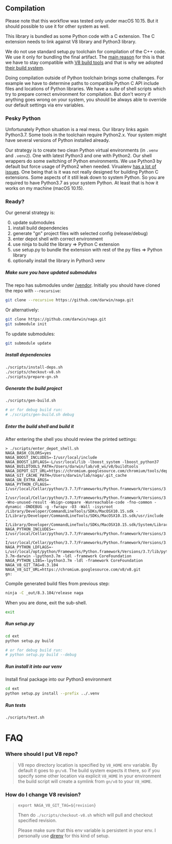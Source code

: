 ## Compilation

Please note that this workflow was tested only under macOS 10.15. 
But it should possible to use it for other system as well.

This library is bundled as some Python code with a C extension. 
The C extension needs to link against V8 library and Python3 library.

We do not use standard setup.py toolchain for compilation of the C++ code. 
We use it only for bundling the final artifact.
The [main reason](https://github.com/area1/stpyv8/issues/9) for this is that we 
have to stay compatible with [V8 build tools](https://v8.dev/docs/build) and
that is why we adopted [their build system](https://gn.googlesource.com/gn/+/master/docs/reference.md).

Doing compilation outside of Python toolchain brings some challenges.
For example we have to determine paths to compatible Python C API include files and locations of Python libraries.
We have a suite of shell scripts which try to prepare correct environment for compilation.
But don't worry if anything goes wrong on your system, you should be always able to override 
our default settings via env variables. 

### Pesky Python

Unfortunately Python situation is a real mess.
Our library links again Python3.7. Some tools in the toolchain require Python2.x.
Your system might have several versions of Python installed already.
  
Our strategy is to create two clean Python virtual environments (in `.venv` and `.venv2`). 
One with latest Python3 and one with Python2. Our shell wrappers do some switching of Python environments.
We use Python3 by default but force usage of Python2 when needed.
Virualenv [has a lot of issues](https://datagrok.org/python/activate). 
One being that is it was not really designed for building Python C extensions.
Some aspects of it still leak down to system Python. So you are required to have Python3.7 as your system Python.
At least that is how it works on my machine (macOS 10.15).

### Ready?

Our general strategy is:

0. update submodules
1. install build dependencies
2. generate "gn" project files with selected config (release/debug)
3. enter depot shell with correct environment
4. use ninja to build the library => Python C extension
5. use setup.py to bundle the extension with rest of the py files => Python library
6. optionally install the library in Python3 venv

##### Make sure you have updated submodules

The repo has submodules under [/vendor](../vendor). Initially you should have cloned the repo with `--recursive`:
```bash
git clone --recursive https://github.com/darwin/naga.git
```

Or alternatively:
```bash
git clone https://github.com/darwin/naga.git
git submodule init
```

To update submodules:
```bash
git submodule update
```

##### Install dependencies

```bash
./scripts/install-deps.sh
./scripts/checkout-v8.sh
./scripts/prepare-gn.sh
```

##### Generate the build project

```bash
./scripts/gen-build.sh

# or for debug build run:
# ./scripts/gen-build.sh debug
```

##### Enter the build shell and build it

After entering the shell you should review the printed settings:

```
> ./scripts/enter_depot_shell.sh
NAGA_BASH_COLORS=yes
NAGA_BOOST_INCLUDES=-I/usr/local/include
NAGA_BOOST_LDFLAGS=-L/usr/local/lib -lboost_system -lboost_python37
NAGA_BUILDTOOLS_PATH=/Users/darwin/lab/v8_ws/v8/buildtools
NAGA_DEPOT_GIT_URL=https://chromium.googlesource.com/chromium/tools/depot_tools.git
NAGA_GIT_CACHE_PATH=/Users/darwin/lab/naga/.git_cache
NAGA_GN_EXTRA_ARGS=
NAGA_PYTHON_CFLAGS=-I/usr/local/Cellar/python/3.7.7/Frameworks/Python.framework/Versions/3.7/include/python3.7m -I/usr/local/Cellar/python/3.7.7/Frameworks/Python.framework/Versions/3.7/include/python3.7m -Wno-unused-result -Wsign-compare -Wunreachable-code -fno-common -dynamic -DNDEBUG -g -fwrapv -O3 -Wall -isysroot /Library/Developer/CommandLineTools/SDKs/MacOSX10.15.sdk -I/Library/Developer/CommandLineTools/SDKs/MacOSX10.15.sdk/usr/include -I/Library/Developer/CommandLineTools/SDKs/MacOSX10.15.sdk/System/Library/Frameworks/Tk.framework/Versions/8.5/Headers
NAGA_PYTHON_INCLUDES=-I/usr/local/Cellar/python/3.7.7/Frameworks/Python.framework/Versions/3.7/include/python3.7m -I/usr/local/Cellar/python/3.7.7/Frameworks/Python.framework/Versions/3.7/include/python3.7m
NAGA_PYTHON_LDFLAGS=-L/usr/local/opt/python/Frameworks/Python.framework/Versions/3.7/lib/python3.7/config-3.7m-darwin -lpython3.7m -ldl -framework CoreFoundation
NAGA_PYTHON_LIBS=-lpython3.7m -ldl -framework CoreFoundation
NAGA_V8_GIT_TAG=8.3.104
NAGA_V8_GIT_URL=https://chromium.googlesource.com/v8/v8.git
gn:
```

Compile generated build files from previous step: 
```bash
ninja -C _out/8.3.104/release naga
```

When you are done, exit the sub-shell.
```bash
exit
```

##### Run setup.py

```bash
cd ext
python setup.py build

# or for debug build run:
# python setup.py build --debug
```

##### Run install it into our venv

Install final package into our Python3 environment

```bash
cd ext
python setup.py install --prefix ../.venv
```

##### Run tests

```bash
./scripts/test.sh
```

# FAQ

### Where should I put V8 repo?

> V8 repo directory location is specified by `V8_HOME` env variable. By default it goes to `gn/v8`.
> The build system expects it there, so if you specify some other location via explicit `V8_HOME` in your environment
> the build script will create a symlink from `gn/v8` to your `V8_HOME`. 
 
### How do I change V8 revision?

> `export NAGA_V8_GIT_TAG=${revision}`
>
> Then do `./scripts/checkout-v8.sh` which will pull and checkout specified revision. 
>
> Please make sure that this env variable is persistent in your env. I personally use [direnv](https://direnv.net) 
> for this kind of setup.